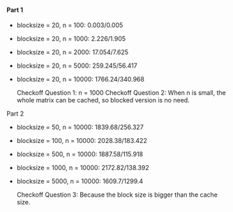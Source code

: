 #### Part 1
- blocksize = 20, n = 100: 0.003/0.005
- blocksize = 20, n = 1000: 2.226/1.905
- blocksize = 20, n = 2000: 17.054/7.625
- blocksize = 20, n = 5000: 259.245/56.417
- blocksize = 20, n = 10000: 1766.24/340.968

    Checkoff Question 1: n = 1000
    Checkoff Question 2: When n is small, the whole matrix can be cached, so blocked version is no need.

Part 2
- blocksize = 50, n = 10000: 1839.68/256.327
- blocksize = 100, n = 10000: 2028.38/183.422
- blocksize = 500, n = 10000: 1887.58/115.918
- blocksize = 1000, n = 10000: 2172.82/138.392
- blocksize = 5000, n = 10000: 1609.7/1299.4

    Checkoff Question 3: Because the block size is bigger than the cache size.
